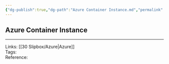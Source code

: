 ```yaml
---
{"dg-publish":true,"dg-path":"Azure Container Instance.md","permalink":"/Azure Container Instance/","tags":["notes"]}
---
```



## Azure Container Instance

---

Links: [[30 Slipbox/Azure\|Azure]]  
Tags:  
Reference:
